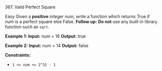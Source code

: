 367\. Valid Perfect Square

Easy
Given a **positive** integer _num_, write a function which returns True if _num_ is a perfect square else False.
**Follow up:** **Do not** use any built-in library function such as `sqrt`.

**Example 1:**
**Input:** num = 16
**Output:** true

**Example 2:**
**Input:** num = 14
**Output:** false

**Constraints:**

*   `1 <= num <= 2^31 - 1`